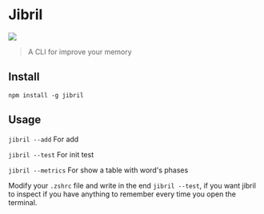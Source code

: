 # Jibril

![](https://media2.giphy.com/media/QW3qU91Rplde6iy6p1/giphy.gif)

> A CLI for improve your memory


## Install
`npm install -g jibril`

## Usage

`jibril --add` For add

`jibril --test` For init test

`jibril --metrics` For show a table with word's phases


Modify your `.zshrc` file and write in the end `jibril --test`, if you want jibril to inspect if you have anything to remember every time you open the terminal.

